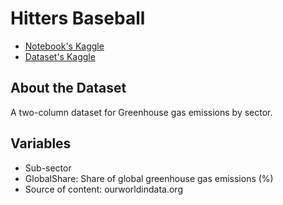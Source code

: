 # Hitters Baseball

- [Notebook's Kaggle](https://www.kaggle.com/d4rklucif3r/greenhouse-gas-emissions-eda)
- [Dataset's Kaggle](https://www.kaggle.com/sansuthi/greenhouse-gas-emissions)

## About the Dataset

A two-column dataset for Greenhouse gas emissions by sector.

## Variables

- Sub-sector
- GlobalShare: Share of global greenhouse gas emissions (%)
- Source of content: ourworldindata.org
